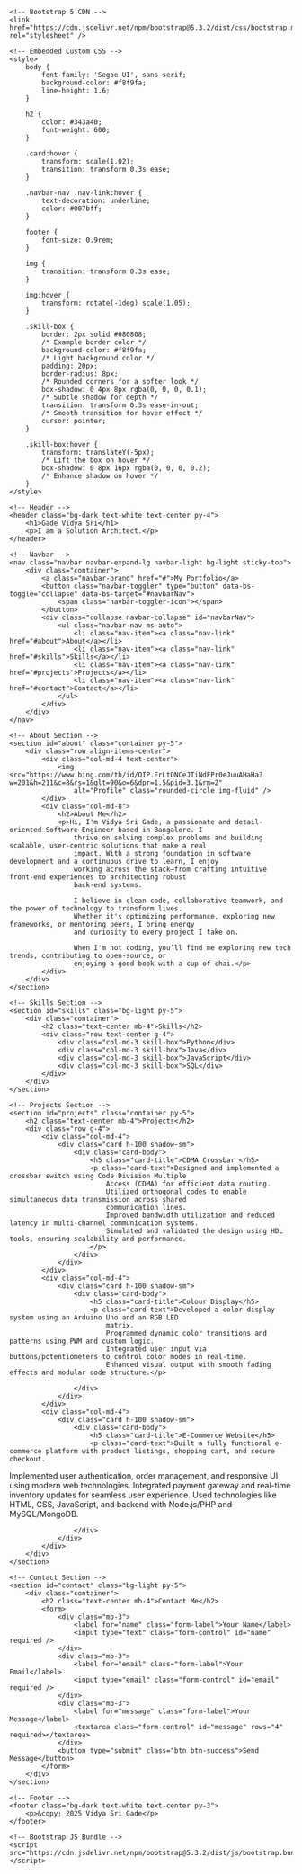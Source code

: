 <!DOCTYPE html>
<html lang="en">

<head>
    <meta charset="UTF-8" />
    <meta name="viewport" content="width=device-width, initial-scale=1.0" />
    <title>VidyaSri | Software Engineer </title>

    <!-- Bootstrap 5 CDN -->
    <link href="https://cdn.jsdelivr.net/npm/bootstrap@5.3.2/dist/css/bootstrap.min.css" rel="stylesheet" />

    <!-- Embedded Custom CSS -->
    <style>
        body {
            font-family: 'Segoe UI', sans-serif;
            background-color: #f8f9fa;
            line-height: 1.6;
        }

        h2 {
            color: #343a40;
            font-weight: 600;
        }

        .card:hover {
            transform: scale(1.02);
            transition: transform 0.3s ease;
        }

        .navbar-nav .nav-link:hover {
            text-decoration: underline;
            color: #007bff;
        }

        footer {
            font-size: 0.9rem;
        }

        img {
            transition: transform 0.3s ease;
        }

        img:hover {
            transform: rotate(-1deg) scale(1.05);
        }

        .skill-box {
            border: 2px solid #080808;
            /* Example border color */
            background-color: #f8f9fa;
            /* Light background color */
            padding: 20px;
            border-radius: 8px;
            /* Rounded corners for a softer look */
            box-shadow: 0 4px 8px rgba(0, 0, 0, 0.1);
            /* Subtle shadow for depth */
            transition: transform 0.3s ease-in-out;
            /* Smooth transition for hover effect */
            cursor: pointer;
        }

        .skill-box:hover {
            transform: translateY(-5px);
            /* Lift the box on hover */
            box-shadow: 0 8px 16px rgba(0, 0, 0, 0.2);
            /* Enhance shadow on hover */
        }
    </style>
</head>

<body>

    <!-- Header -->
    <header class="bg-dark text-white text-center py-4">
        <h1>Gade Vidya Sri</h1>
        <p>I am a Solution Architect.</p>
    </header>

    <!-- Navbar -->
    <nav class="navbar navbar-expand-lg navbar-light bg-light sticky-top">
        <div class="container">
            <a class="navbar-brand" href="#">My Portfolio</a>
            <button class="navbar-toggler" type="button" data-bs-toggle="collapse" data-bs-target="#navbarNav">
                <span class="navbar-toggler-icon"></span>
            </button>
            <div class="collapse navbar-collapse" id="navbarNav">
                <ul class="navbar-nav ms-auto">
                    <li class="nav-item"><a class="nav-link" href="#about">About</a></li>
                    <li class="nav-item"><a class="nav-link" href="#skills">Skills</a></li>
                    <li class="nav-item"><a class="nav-link" href="#projects">Projects</a></li>
                    <li class="nav-item"><a class="nav-link" href="#contact">Contact</a></li>
                </ul>
            </div>
        </div>
    </nav>

    <!-- About Section -->
    <section id="about" class="container py-5">
        <div class="row align-items-center">
            <div class="col-md-4 text-center">
                <img src="https://www.bing.com/th/id/OIP.ErLtQNCeJTiNdFPr0eJuuAHaHa?w=201&h=211&c=8&rs=1&qlt=90&o=6&dpr=1.5&pid=3.1&rm=2"
                    alt="Profile" class="rounded-circle img-fluid" />
            </div>
            <div class="col-md-8">
                <h2>About Me</h2>
                <p>Hi, I'm Vidya Sri Gade, a passionate and detail-oriented Software Engineer based in Bangalore. I
                    thrive on solving complex problems and building scalable, user-centric solutions that make a real
                    impact. With a strong foundation in software development and a continuous drive to learn, I enjoy
                    working across the stack—from crafting intuitive front-end experiences to architecting robust
                    back-end systems.

                    I believe in clean code, collaborative teamwork, and the power of technology to transform lives.
                    Whether it's optimizing performance, exploring new frameworks, or mentoring peers, I bring energy
                    and curiosity to every project I take on.

                    When I'm not coding, you’ll find me exploring new tech trends, contributing to open-source, or
                    enjoying a good book with a cup of chai.</p>
            </div>
        </div>
    </section>

    <!-- Skills Section -->
    <section id="skills" class="bg-light py-5">
        <div class="container">
            <h2 class="text-center mb-4">Skills</h2>
            <div class="row text-center g-4">
                <div class="col-md-3 skill-box">Python</div>
                <div class="col-md-3 skill-box">Java</div>
                <div class="col-md-3 skill-box">JavaScript</div>
                <div class="col-md-3 skill-box">SQL</div>
            </div>
        </div>
    </section>

    <!-- Projects Section -->
    <section id="projects" class="container py-5">
        <h2 class="text-center mb-4">Projects</h2>
        <div class="row g-4">
            <div class="col-md-4">
                <div class="card h-100 shadow-sm">
                    <div class="card-body">
                        <h5 class="card-title">CDMA Crossbar </h5>
                        <p class="card-text">Designed and implemented a crossbar switch using Code Division Multiple
                            Access (CDMA) for efficient data routing.
                            Utilized orthogonal codes to enable simultaneous data transmission across shared
                            communication lines.
                            Improved bandwidth utilization and reduced latency in multi-channel communication systems.
                            Simulated and validated the design using HDL tools, ensuring scalability and performance.
                        </p>
                    </div>
                </div>
            </div>
            <div class="col-md-4">
                <div class="card h-100 shadow-sm">
                    <div class="card-body">
                        <h5 class="card-title">Colour Display</h5>
                        <p class="card-text">Developed a color display system using an Arduino Uno and an RGB LED
                            matrix.
                            Programmed dynamic color transitions and patterns using PWM and custom logic.
                            Integrated user input via buttons/potentiometers to control color modes in real-time.
                            Enhanced visual output with smooth fading effects and modular code structure.</p>

                    </div>
                </div>
            </div>
            <div class="col-md-4">
                <div class="card h-100 shadow-sm">
                    <div class="card-body">
                        <h5 class="card-title">E-Commerce Website</h5>
                        <p class="card-text">Built a fully functional e-commerce platform with product listings, shopping cart, and secure checkout.
Implemented user authentication, order management, and responsive UI using modern web technologies.
Integrated payment gateway and real-time inventory updates for seamless user experience.
Used technologies like HTML, CSS, JavaScript, and backend with Node.js/PHP and MySQL/MongoDB.

</p>

                    </div>
                </div>
            </div>
        </div>
    </section>

    <!-- Contact Section -->
    <section id="contact" class="bg-light py-5">
        <div class="container">
            <h2 class="text-center mb-4">Contact Me</h2>
            <form>
                <div class="mb-3">
                    <label for="name" class="form-label">Your Name</label>
                    <input type="text" class="form-control" id="name" required />
                </div>
                <div class="mb-3">
                    <label for="email" class="form-label">Your Email</label>
                    <input type="email" class="form-control" id="email" required />
                </div>
                <div class="mb-3">
                    <label for="message" class="form-label">Your Message</label>
                    <textarea class="form-control" id="message" rows="4" required></textarea>
                </div>
                <button type="submit" class="btn btn-success">Send Message</button>
            </form>
        </div>
    </section>

    <!-- Footer -->
    <footer class="bg-dark text-white text-center py-3">
        <p>&copy; 2025 Vidya Sri Gade</p>
    </footer>

    <!-- Bootstrap JS Bundle -->
    <script src="https://cdn.jsdelivr.net/npm/bootstrap@5.3.2/dist/js/bootstrap.bundle.min.js"></script>
</body>

</html>
